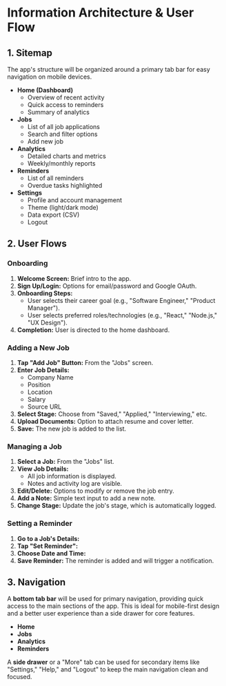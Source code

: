 # Information Architecture & User Flow

## 1. Sitemap

The app's structure will be organized around a primary tab bar for easy navigation on mobile devices.

- **Home (Dashboard)**
  - Overview of recent activity
  - Quick access to reminders
  - Summary of analytics
- **Jobs**
  - List of all job applications
  - Search and filter options
  - Add new job
- **Analytics**
  - Detailed charts and metrics
  - Weekly/monthly reports
- **Reminders**
  - List of all reminders
  - Overdue tasks highlighted
- **Settings**
  - Profile and account management
  - Theme (light/dark mode)
  - Data export (CSV)
  - Logout

## 2. User Flows

### Onboarding

1.  **Welcome Screen:** Brief intro to the app.
2.  **Sign Up/Login:** Options for email/password and Google OAuth.
3.  **Onboarding Steps:**
    -   User selects their career goal (e.g., "Software Engineer," "Product Manager").
    -   User selects preferred roles/technologies (e.g., "React," "Node.js," "UX Design").
4.  **Completion:** User is directed to the home dashboard.

### Adding a New Job

1.  **Tap "Add Job" Button:** From the "Jobs" screen.
2.  **Enter Job Details:**
    -   Company Name
    -   Position
    -   Location
    -   Salary
    -   Source URL
3.  **Select Stage:** Choose from "Saved," "Applied," "Interviewing," etc.
4.  **Upload Documents:** Option to attach resume and cover letter.
5.  **Save:** The new job is added to the list.

### Managing a Job

1.  **Select a Job:** From the "Jobs" list.
2.  **View Job Details:**
    -   All job information is displayed.
    -   Notes and activity log are visible.
3.  **Edit/Delete:** Options to modify or remove the job entry.
4.  **Add a Note:** Simple text input to add a new note.
5.  **Change Stage:** Update the job's stage, which is automatically logged.

### Setting a Reminder

1.  **Go to a Job's Details:**
2.  **Tap "Set Reminder":**
3.  **Choose Date and Time:**
4.  **Save Reminder:** The reminder is added and will trigger a notification.

## 3. Navigation

A **bottom tab bar** will be used for primary navigation, providing quick access to the main sections of the app. This is ideal for mobile-first design and a better user experience than a side drawer for core features.

-   **Home**
-   **Jobs**
-   **Analytics**
-   **Reminders**

A **side drawer** or a "More" tab can be used for secondary items like "Settings," "Help," and "Logout" to keep the main navigation clean and focused.
